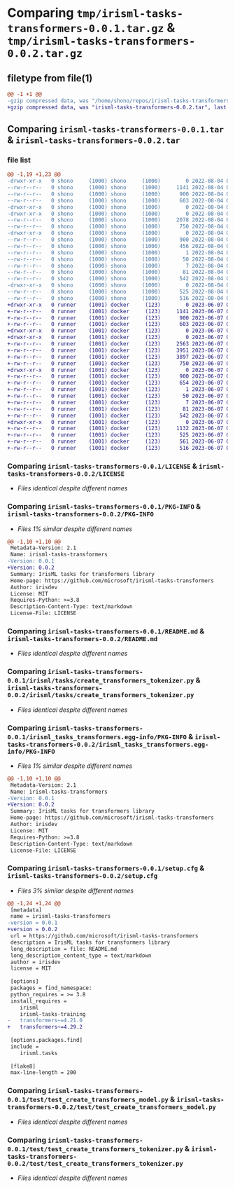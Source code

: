 # Comparing `tmp/irisml-tasks-transformers-0.0.1.tar.gz` & `tmp/irisml-tasks-transformers-0.0.2.tar.gz`

## filetype from file(1)

```diff
@@ -1 +1 @@
-gzip compressed data, was "/home/shono/repos/irisml-tasks-transformers/dist/tmpja47r3ho/irisml-tasks-transformers-0.0.1.tar", last modified: Thu Aug  4 02:07:04 2022, max compression
+gzip compressed data, was "irisml-tasks-transformers-0.0.2.tar", last modified: Wed Jun  7 06:18:36 2023, max compression
```

## Comparing `irisml-tasks-transformers-0.0.1.tar` & `irisml-tasks-transformers-0.0.2.tar`

### file list

```diff
@@ -1,19 +1,23 @@
-drwxr-xr-x   0 shono     (1000) shono     (1000)        0 2022-08-04 02:07:04.757967 irisml-tasks-transformers-0.0.1/
--rw-r--r--   0 shono     (1000) shono     (1000)     1141 2022-08-04 01:59:30.000000 irisml-tasks-transformers-0.0.1/LICENSE
--rw-r--r--   0 shono     (1000) shono     (1000)      900 2022-08-04 02:07:04.757967 irisml-tasks-transformers-0.0.1/PKG-INFO
--rw-r--r--   0 shono     (1000) shono     (1000)      603 2022-08-04 02:03:40.000000 irisml-tasks-transformers-0.0.1/README.md
-drwxr-xr-x   0 shono     (1000) shono     (1000)        0 2022-08-04 02:07:04.747967 irisml-tasks-transformers-0.0.1/irisml/
-drwxr-xr-x   0 shono     (1000) shono     (1000)        0 2022-08-04 02:07:04.747967 irisml-tasks-transformers-0.0.1/irisml/tasks/
--rw-r--r--   0 shono     (1000) shono     (1000)     2078 2022-08-04 02:02:30.000000 irisml-tasks-transformers-0.0.1/irisml/tasks/create_transformers_model.py
--rw-r--r--   0 shono     (1000) shono     (1000)      750 2022-08-04 01:59:40.000000 irisml-tasks-transformers-0.0.1/irisml/tasks/create_transformers_tokenizer.py
-drwxr-xr-x   0 shono     (1000) shono     (1000)        0 2022-08-04 02:07:04.757967 irisml-tasks-transformers-0.0.1/irisml_tasks_transformers.egg-info/
--rw-r--r--   0 shono     (1000) shono     (1000)      900 2022-08-04 02:07:04.000000 irisml-tasks-transformers-0.0.1/irisml_tasks_transformers.egg-info/PKG-INFO
--rw-r--r--   0 shono     (1000) shono     (1000)      456 2022-08-04 02:07:04.000000 irisml-tasks-transformers-0.0.1/irisml_tasks_transformers.egg-info/SOURCES.txt
--rw-r--r--   0 shono     (1000) shono     (1000)        1 2022-08-04 02:07:04.000000 irisml-tasks-transformers-0.0.1/irisml_tasks_transformers.egg-info/dependency_links.txt
--rw-r--r--   0 shono     (1000) shono     (1000)       50 2022-08-04 02:07:04.000000 irisml-tasks-transformers-0.0.1/irisml_tasks_transformers.egg-info/requires.txt
--rw-r--r--   0 shono     (1000) shono     (1000)        7 2022-08-04 02:07:04.000000 irisml-tasks-transformers-0.0.1/irisml_tasks_transformers.egg-info/top_level.txt
--rw-r--r--   0 shono     (1000) shono     (1000)       81 2022-08-04 01:59:40.000000 irisml-tasks-transformers-0.0.1/pyproject.toml
--rw-r--r--   0 shono     (1000) shono     (1000)      542 2022-08-04 02:07:04.757967 irisml-tasks-transformers-0.0.1/setup.cfg
-drwxr-xr-x   0 shono     (1000) shono     (1000)        0 2022-08-04 02:07:04.757967 irisml-tasks-transformers-0.0.1/test/
--rw-r--r--   0 shono     (1000) shono     (1000)      525 2022-08-04 01:59:40.000000 irisml-tasks-transformers-0.0.1/test/test_create_transformers_model.py
--rw-r--r--   0 shono     (1000) shono     (1000)      516 2022-08-04 01:59:40.000000 irisml-tasks-transformers-0.0.1/test/test_create_transformers_tokenizer.py
+drwxr-xr-x   0 runner    (1001) docker     (123)        0 2023-06-07 06:18:36.477649 irisml-tasks-transformers-0.0.2/
+-rw-r--r--   0 runner    (1001) docker     (123)     1141 2023-06-07 06:15:56.000000 irisml-tasks-transformers-0.0.2/LICENSE
+-rw-r--r--   0 runner    (1001) docker     (123)      900 2023-06-07 06:18:36.477649 irisml-tasks-transformers-0.0.2/PKG-INFO
+-rw-r--r--   0 runner    (1001) docker     (123)      603 2023-06-07 06:15:56.000000 irisml-tasks-transformers-0.0.2/README.md
+drwxr-xr-x   0 runner    (1001) docker     (123)        0 2023-06-07 06:18:36.477649 irisml-tasks-transformers-0.0.2/irisml/
+drwxr-xr-x   0 runner    (1001) docker     (123)        0 2023-06-07 06:18:36.477649 irisml-tasks-transformers-0.0.2/irisml/tasks/
+-rw-r--r--   0 runner    (1001) docker     (123)     2563 2023-06-07 06:15:56.000000 irisml-tasks-transformers-0.0.2/irisml/tasks/cache_transformers_model_on_azure_blob.py
+-rw-r--r--   0 runner    (1001) docker     (123)     3951 2023-06-07 06:15:56.000000 irisml-tasks-transformers-0.0.2/irisml/tasks/create_transformers_model.py
+-rw-r--r--   0 runner    (1001) docker     (123)     3897 2023-06-07 06:15:56.000000 irisml-tasks-transformers-0.0.2/irisml/tasks/create_transformers_text_model.py
+-rw-r--r--   0 runner    (1001) docker     (123)      750 2023-06-07 06:15:56.000000 irisml-tasks-transformers-0.0.2/irisml/tasks/create_transformers_tokenizer.py
+drwxr-xr-x   0 runner    (1001) docker     (123)        0 2023-06-07 06:18:36.477649 irisml-tasks-transformers-0.0.2/irisml_tasks_transformers.egg-info/
+-rw-r--r--   0 runner    (1001) docker     (123)      900 2023-06-07 06:18:36.000000 irisml-tasks-transformers-0.0.2/irisml_tasks_transformers.egg-info/PKG-INFO
+-rw-r--r--   0 runner    (1001) docker     (123)      654 2023-06-07 06:18:36.000000 irisml-tasks-transformers-0.0.2/irisml_tasks_transformers.egg-info/SOURCES.txt
+-rw-r--r--   0 runner    (1001) docker     (123)        1 2023-06-07 06:18:36.000000 irisml-tasks-transformers-0.0.2/irisml_tasks_transformers.egg-info/dependency_links.txt
+-rw-r--r--   0 runner    (1001) docker     (123)       50 2023-06-07 06:18:36.000000 irisml-tasks-transformers-0.0.2/irisml_tasks_transformers.egg-info/requires.txt
+-rw-r--r--   0 runner    (1001) docker     (123)        7 2023-06-07 06:18:36.000000 irisml-tasks-transformers-0.0.2/irisml_tasks_transformers.egg-info/top_level.txt
+-rw-r--r--   0 runner    (1001) docker     (123)       81 2023-06-07 06:15:56.000000 irisml-tasks-transformers-0.0.2/pyproject.toml
+-rw-r--r--   0 runner    (1001) docker     (123)      542 2023-06-07 06:18:36.477649 irisml-tasks-transformers-0.0.2/setup.cfg
+drwxr-xr-x   0 runner    (1001) docker     (123)        0 2023-06-07 06:18:36.477649 irisml-tasks-transformers-0.0.2/test/
+-rw-r--r--   0 runner    (1001) docker     (123)     1132 2023-06-07 06:15:56.000000 irisml-tasks-transformers-0.0.2/test/test_cache_transformers_model_on_azure_blob.py
+-rw-r--r--   0 runner    (1001) docker     (123)      525 2023-06-07 06:15:56.000000 irisml-tasks-transformers-0.0.2/test/test_create_transformers_model.py
+-rw-r--r--   0 runner    (1001) docker     (123)      561 2023-06-07 06:15:56.000000 irisml-tasks-transformers-0.0.2/test/test_create_transformers_text_model.py
+-rw-r--r--   0 runner    (1001) docker     (123)      516 2023-06-07 06:15:56.000000 irisml-tasks-transformers-0.0.2/test/test_create_transformers_tokenizer.py
```

### Comparing `irisml-tasks-transformers-0.0.1/LICENSE` & `irisml-tasks-transformers-0.0.2/LICENSE`

 * *Files identical despite different names*

### Comparing `irisml-tasks-transformers-0.0.1/PKG-INFO` & `irisml-tasks-transformers-0.0.2/PKG-INFO`

 * *Files 1% similar despite different names*

```diff
@@ -1,10 +1,10 @@
 Metadata-Version: 2.1
 Name: irisml-tasks-transformers
-Version: 0.0.1
+Version: 0.0.2
 Summary: IrisML tasks for transformers library
 Home-page: https://github.com/microsoft/irisml-tasks-transformers
 Author: irisdev
 License: MIT
 Requires-Python: >=3.8
 Description-Content-Type: text/markdown
 License-File: LICENSE
```

### Comparing `irisml-tasks-transformers-0.0.1/README.md` & `irisml-tasks-transformers-0.0.2/README.md`

 * *Files identical despite different names*

### Comparing `irisml-tasks-transformers-0.0.1/irisml/tasks/create_transformers_tokenizer.py` & `irisml-tasks-transformers-0.0.2/irisml/tasks/create_transformers_tokenizer.py`

 * *Files identical despite different names*

### Comparing `irisml-tasks-transformers-0.0.1/irisml_tasks_transformers.egg-info/PKG-INFO` & `irisml-tasks-transformers-0.0.2/irisml_tasks_transformers.egg-info/PKG-INFO`

 * *Files 1% similar despite different names*

```diff
@@ -1,10 +1,10 @@
 Metadata-Version: 2.1
 Name: irisml-tasks-transformers
-Version: 0.0.1
+Version: 0.0.2
 Summary: IrisML tasks for transformers library
 Home-page: https://github.com/microsoft/irisml-tasks-transformers
 Author: irisdev
 License: MIT
 Requires-Python: >=3.8
 Description-Content-Type: text/markdown
 License-File: LICENSE
```

### Comparing `irisml-tasks-transformers-0.0.1/setup.cfg` & `irisml-tasks-transformers-0.0.2/setup.cfg`

 * *Files 3% similar despite different names*

```diff
@@ -1,24 +1,24 @@
 [metadata]
 name = irisml-tasks-transformers
-version = 0.0.1
+version = 0.0.2
 url = https://github.com/microsoft/irisml-tasks-transformers
 description = IrisML tasks for transformers library
 long_description = file: README.md
 long_description_content_type = text/markdown
 author = irisdev
 license = MIT
 
 [options]
 packages = find_namespace:
 python_requires = >= 3.8
 install_requires = 
 	irisml
 	irisml-tasks-training
-	transformers~=4.21.0
+	transformers~=4.29.2
 
 [options.packages.find]
 include = 
 	irisml.tasks
 
 [flake8]
 max-line-length = 200
```

### Comparing `irisml-tasks-transformers-0.0.1/test/test_create_transformers_model.py` & `irisml-tasks-transformers-0.0.2/test/test_create_transformers_model.py`

 * *Files identical despite different names*

### Comparing `irisml-tasks-transformers-0.0.1/test/test_create_transformers_tokenizer.py` & `irisml-tasks-transformers-0.0.2/test/test_create_transformers_tokenizer.py`

 * *Files identical despite different names*


